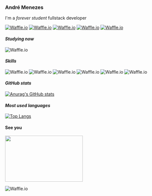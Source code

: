 ### André Menezes
I'm a *forever student* fullstack developer 

[![Waffle.io](https://img.shields.io/badge/Feel-0A66C2?logo=linkedin&color=blue)][1]
[![Waffle.io](https://img.shields.io/badge/free-25D366?logo=whatsapp&logoColor=white)][2]
[![Waffle.io](https://img.shields.io/badge/to-1DA1F2?logo=twitter&logoColor=white)][3]
[![Waffle.io](https://img.shields.io/badge/contact-EA4335?logo=gmail&logoColor=white)][4]
[![Waffle.io](https://img.shields.io/badge/me-5865F2?logo=discord&logoColor=white)][5]

#### *Studying now*
![Waffle.io](https://img.shields.io/badge/-react-61DAFB?logo=react&logoColor=black)


#### *Skills*
![Waffle.io](https://img.shields.io/badge/-ruby-CC0000?logo=ruby&logoColor=white)
![Waffle.io](https://img.shields.io/badge/-rails-900d0d?logo=ruby&logoColor=white)
![Waffle.io](https://img.shields.io/badge/-postgresql-4169E1?logo=postgresql&logoColor=white)
![Waffle.io](https://img.shields.io/badge/-javascript-F7DF1E?logo=javascript&logoColor=black)
![Waffle.io](https://img.shields.io/badge/-html5-E34F26?logo=html5&logoColor=white)
![Waffle.io](https://img.shields.io/badge/-css-1572B6?logo=css3&logoColor=white)

#### *GitHub stats*
[![Anurag's GitHub stats](https://github-readme-stats.vercel.app/api?username=dedemenezes&count_private=true&show_icons=true&bg_color=1A1B41&icon_color=baff29&title_color=f1ffe7&text_color=c2e7da)](https://github.com/anuraghazra/github-readme-stats)

#### *Most used languages*
[![Top Langs](https://github-readme-stats.vercel.app/api/top-langs/?username=dedemenezes&layout=compact&bg_color=1A1B41&icon_color=baff29&title_color=f1ffe7&text_color=c2e7da)](https://github.com/anuraghazra/github-readme-stats)

#### See you
<img src="https://media.giphy.com/media/losUltlOnYUW4/giphy.gif" width="254px" height="150px">

![Waffle.io](https://img.shields.io/badge/dynamic/json?color=%231a1b41&label=Profile.%20created_at&query=created_at&url=https%3A%2F%2Fapi.github.com%2Fusers%2Fdedemenezes)


<!--
**dedemenezes/dedemenezes** is a ✨ _special_ ✨ repository because its `README.md` (this file) appears on your GitHub profile.

Here are some ideas to get you started:

- 🔭 I’m currently working on ...
- 🌱 I’m currently learning ...
- 👯 I’m looking to collaborate on ...
- 🤔 I’m looking for help with ...
- 💬 Ask me about ...
- 📫 How to reach me: ...
- 😄 Pronouns: ...
- ⚡ Fun fact: ...
-->

[1]: http://www.linkedin.com/in/andre-menezes-developer
[2]: https://api.whatsapp.com/send?phone=5521972614293
[3]: https://twitter.com/dedemenezes_
[4]: mailto:dev.andremenezes@gmail.com
[5]: https://discord.com/users/824855867844853790
